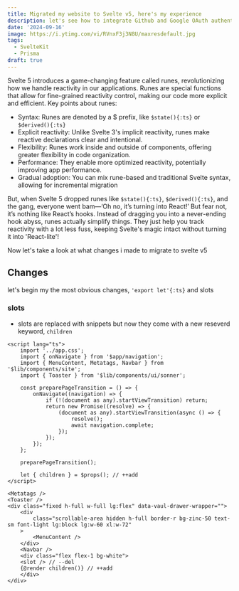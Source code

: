 ```yaml
---
title: Migrated my website to Svelte v5, here's my experience
description: let's see how to integrate Github and Google OAuth authentication using Auth.js (NextAuth) and Prisma with SvelteKit and protected routes and redirects
date: '2024-09-16'
image: https://i.ytimg.com/vi/RVnxF3j3N8U/maxresdefault.jpg
tags:
  - SvelteKit
  - Prisma
draft: true
---
```

Svelte 5 introduces a game-changing feature called runes, revolutionizing how we handle reactivity in our applications. Runes are special functions that allow for fine-grained reactivity control, making our code more explicit and efficient.
Key points about runes:

- Syntax: Runes are denoted by a $ prefix, like `$state(){:ts}` or `$derived(){:ts}`
- Explicit reactivity: Unlike Svelte 3's implicit reactivity, runes make reactive declarations clear and intentional.
- Flexibility: Runes work inside and outside of components, offering greater flexibility in code organization.
- Performance: They enable more optimized reactivity, potentially improving app performance.
- Gradual adoption: You can mix rune-based and traditional Svelte syntax, allowing for incremental migration

But, when Svelte 5 dropped runes like `$state(){:ts}`, `$derived(){:ts}`, and the gang, everyone went bam—‘Oh no, it’s turning into React!’ But fear not, it’s nothing like React’s hooks. Instead of dragging you into a never-ending hook abyss, runes actually simplify things. They just help you track reactivity with a lot less fuss, keeping Svelte's magic intact without turning it into 'React-lite'!

Now let's take a look at what changes i made to migrate to svelte v5

## Changes
let's begin my the most obvious changes, `'export let'{:ts}` and slots

### slots
- slots are replaced with snippets but now they come with a new reseverd keyword, `children`

```svelte title="+layout.svelte"
<script lang="ts">
	import '../app.css';
	import { onNavigate } from '$app/navigation';
	import { MenuContent, Metatags, Navbar } from '$lib/components/site';
	import { Toaster } from '$lib/components/ui/sonner';

	const preparePageTransition = () => {
		onNavigate((navigation) => {
			if (!(document as any).startViewTransition) return;
			return new Promise((resolve) => {
				(document as any).startViewTransition(async () => {
					resolve();
					await navigation.complete;
				});
			});
		});
	};

	preparePageTransition();

	let { children } = $props(); // ++add
</script>

<Metatags />
<Toaster />
<div class="fixed h-full w-full lg:flex" data-vaul-drawer-wrapper="">
	<div
		class="scrollable-area hidden h-full border-r bg-zinc-50 text-sm font-light lg:block lg:w-60 xl:w-72"
	>
		<MenuContent />
	</div>
	<Navbar />
	<div class="flex flex-1 bg-white">
    <slot /> // --del
    {@render children()} // ++add
	</div>
</div>
```